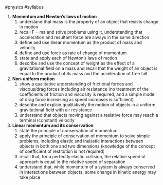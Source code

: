 #physics #syllabus 

1. **Momentum and Newton’s laws of motion**
	1. understand that mass is the property of an object that resists change in motion
	2. recall F = ma and solve problems using it, understanding that acceleration and resultant force are always in the same direction
	3. define and use linear momentum as the product of mass and velocity
	4. define and use force as rate of change of momentum
	5. state and apply each of Newton’s laws of motion
	6. describe and use the concept of weight as the effect of a gravitational field on a mass and recall that the weight of an object is equal to the product of its mass and the acceleration of free fall
2. **Non-uniform motion**
	1. show a qualitative understanding of frictional forces and viscous/drag forces including air resistance (no treatment of the coefficients of friction and viscosity is required, and a simple model of drag force increasing as speed increases is sufficient)
	2. describe and explain qualitatively the motion of objects in a uniform gravitational field with air resistance
	3. understand that objects moving against a resistive force may reach a terminal (constant) velocity
3. **Linear momentum and its conservation**
	1. state the principle of conservation of momentum
	2. apply the principle of conservation of momentum to solve simple problems, including elastic and inelastic interactions between objects in both one and two dimensions (knowledge of the concept of coefficient of restitution is not required)
	3. recall that, for a perfectly elastic collision, the relative speed of approach is equal to the relative speed of separation
	4. understand that, while momentum of a system is always conserved in interactions between objects, some change in kinetic energy may take place
